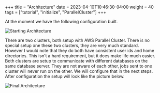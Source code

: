 +++
title = "Architecture"
date = 2023-04-10T10:46:30-04:00
weight = 40
tags = ["tutorial", "initialize", "ParallelCluster"]
+++

At the moment we have the following configuration built.

![Starting Architecture](/images/federation-and-cache/as-deployed.png)

There are two clusters, both setup with AWS Parallel Cluster. There is no special setup one these two clusters, they are very much standard. However I would note that they do both have consistent user ids and home directories. This isn't a hard requirement, but it does make life much easier. Both clusters are setup to communicate with different databases on the same database server. They are not aware of each other, jobs sent to one cluster will never run on the other. We will configure that in the next steps. After configuration the setup will look like the picture below.

![Final Architecture](/images/federation-and-cache/as-deployed.png)


